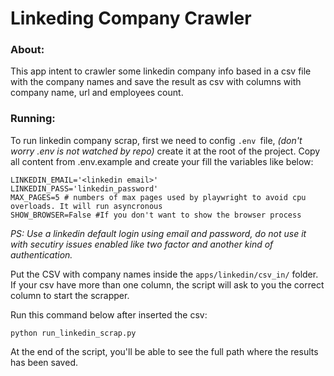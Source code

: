 # Linkeding Company Crawler

### About:

This app intent to crawler some linkedin company info based in a csv file with the company names and save the result as csv with columns with company name, url and employees count.

### Running:

To run linkedin company scrap, first we need to config `.env `file, *(don't worry .env is not watched by repo)* create it at the root of the project.
Copy all content from .env.example and create your fill the variables like below:

```shell
LINKEDIN_EMAIL='<linkedin email>'
LINKEDIN_PASS='linkedin_password'
MAX_PAGES=5 # numbers of max pages used by playwright to avoid cpu overloads. It will run asyncronous
SHOW_BROWSER=False #If you don't want to show the browser process
```

*PS: Use a linkedin default login using email and password, do not use it with secutiry issues enabled like two factor and another kind of authentication.*

Put the CSV with company names inside the `apps/linkedin/csv_in/` folder. If your csv have more than one column, the script will ask to you the correct column to start the scrapper.

Run this command below after inserted the csv:

```
python run_linkedin_scrap.py
```

At the end of the script, you'll be able to see the full path where the results has been saved.
